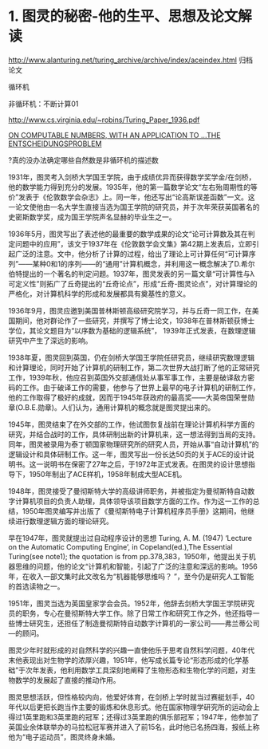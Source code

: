 # 1. 图灵的秘密-他的生平、思想及论文解读
http://www.alanturing.net/turing_archive/archive/index/aceindex.html 归档论文






循环机

非循环机：不断计算01





http://www.cs.virginia.edu/~robins/Turing_Paper_1936.pdf






<a target="_blank" href="http://www.cs.ox.ac.uk/activities/ieg/e-library/sources/tp2-ie.pdf" h="ID=SERP,5139.2">ON COMPUTABLE NUMBERS, WITH AN APPLICATION TO …THE
ENTSCHEIDUNGSPROBLEM



</a>


?真的没办法确定哪些自然数是非循环机的描述数


1931年，图灵考入剑桥大学国王学院，由于成绩优异而获得数学奖学金/在剑桥，他的数学能力得到充分的发展。1935年，他的第一篇数学论文“左右殆周期性的等价”发表于《伦敦数学会杂志》上。同一年，他还写出“论高斯误差函数”一文。这一论文使他由一名大学生直接当选为国王学院的研究员，并于次年荣获英国著名的史密斯数学奖，成为国王学院声名显赫的毕业生之一。

1936年5月，图灵写出了表述他的最重要的数学成果的论文“论可计算数及其在判定问题中的应用”，该文于1937年在《伦敦数学会文集》第42期上发表后，立即引起广泛的注意。文中，他分析了计算的过程，给出了理论上可计算任何“可计算序列”——某种0和1的序列——的“通用”计算机概念，并利用这一概念解决了D.希尔伯特提出的一个著名的判定问题。1937年，图灵发表的另一篇文章“可计算性与λ可定义性”则拓广了丘奇提出的“丘奇论点”，形成“丘奇-图灵论点”，对计算理论的严格化，对计算机科学的形成和发展都具有奠基性的意义。

1936年9月，图灵应邀到美国普林斯顿高级研究院学习，并与丘奇一同工作，在美国期间，他对群论作了一些研究，并撰写了博士论文，1938年在普林斯顿获博士学位，其论文题目为“以序数为基础的逻辑系统”， 1939年正式发表，在数理逻辑研究中产生了深远的影响。

1938年夏，图灵回到英国，仍在剑桥大学国王学院任研究员，继续研究数理逻辑和计算理论，同时开始了计算机的研制工作，第二次世界大战打断了他的正常研究工作，1939年秋，他应召到英国外交部通信处从事军事工作，主要是破译敌方密码的工作。由于破译工作的需要，他参与了世界上最早的电子计算机的研制工作，他的工作取得了极好的成就，因而于1945年获政府的最高奖——大英帝国荣誉勋章(O.B.E.勋章)。人们认为，通用计算机的概念就是图灵提出来的。

1945年，图灵结束了在外交部的工作，他试图恢复战前在理论计算机科学方面的研究，并结合战时的工作，具体研制出新的计算机来，这一想法得到当局的支持。同年，图灵被录用为泰丁顿国家物理研究所的研究人员，开始从事“自动计算机”的逻辑设计和具体研制工作。这一年，图灵写出一份长达50页的关于ACE的设计说明书。这一说明书在保密了27年之后，于1972年正式发表。在图灵的设计思想指导下，1950年制出了ACE样机，1958年制成大型ACE机。

1948年，图灵接受了曼彻斯特大学的高级讲师职务，并被指定为曼彻斯特自动数字计算机项目的负责人助理，具体领导该项目数学方面的工作。作为这一工作的总结，1950年图灵编写并出版了《曼彻斯特电子计算机程序员手册》这期间，他继续进行数理逻辑方面的理论研究。

早在1947年，图灵就提出过自动程序设计的思想 Turing, A. M. (1947) ‘Lecture on the Automatic Computing Engine’, in Copeland(ed.),The Essential Turing(see note1); the quotation is from pp.378,383，1950年，他提出关于机器思维的问题，他的论文“计算机和智能，引起了广泛的注意和深远的影响。1956年，在收入一部文集时此文改名为“机器能够思维吗？
”，至今仍是研究人工智能的首选读物之一。

1951年，图灵当选为英国皇家学会会员。1952年，他辞去剑桥大学国王学院研究员的职务，专心在曼彻斯特大学工作。除了日常工作和研究工作之外，他还指导一些博士研究生，还担任了制造曼彻斯特自动数字计算机的一家公司——弗兰蒂公司—的顾问。

图灵少年时就形成的对自然科学的兴趣一直使他乐于思考自然科学问题，40年代末他表现出对生物学的浓厚兴趣，1951年，他写成长篇专论“形态形成的化学基础”于次年发表，他利用数学工具深刻地阐释了生物形态和生物化学的问题，对生物数学的发展起了直接的推动作用。

图灵思想活跃，但性格较内向，他爱好体育，在剑桥上学时就当过赛艇划手，40年代以后更把长跑当作主要的锻炼和休息形式。他在国家物理学研究所的运动会上得过1英里跑和3英里跑的冠军；还得过3英里跑的俱乐部冠军；1947年，他参加了英国业余体联举办的马拉松冠军赛并进入了前15名，此时他已名扬四海，报纸上称他为“电子运动员”，图灵终身未婚。

































































































